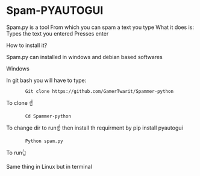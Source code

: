 # Spam-PYAUTOGUI
Spam.py is a tool 
From which you can spam a text you type
What it does is:
Types the text you entered
Presses enter



How to install it? 


Spam.py can installed in windows and debian based softwares



Windows


In git bash you will have to type:

           Git clone https://github.com/GamerTwarit/Spammer-python
To clone ☝

           Cd Spammer-python

To change dir to run☝
then install th requirment by
           pip install pyautogui

           Python spam.py
To run👆

Same thing in Linux but in terminal
